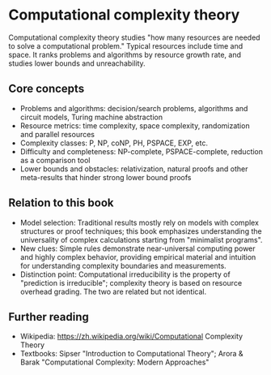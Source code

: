 # Computational complexity theory

Computational complexity theory studies "how many resources are needed to solve a computational problem." Typical resources include time and space. It ranks problems and algorithms by resource growth rate, and studies lower bounds and unreachability.

## Core concepts
- Problems and algorithms: decision/search problems, algorithms and circuit models, Turing machine abstraction
- Resource metrics: time complexity, space complexity, randomization and parallel resources
- Complexity classes: P, NP, coNP, PH, PSPACE, EXP, etc.
- Difficulty and completeness: NP-complete, PSPACE-complete, reduction as a comparison tool
- Lower bounds and obstacles: relativization, natural proofs and other meta-results that hinder strong lower bound proofs

## Relation to this book
- Model selection: Traditional results mostly rely on models with complex structures or proof techniques; this book emphasizes understanding the universality of complex calculations starting from "minimalist programs".
- New clues: Simple rules demonstrate near-universal computing power and highly complex behavior, providing empirical material and intuition for understanding complexity boundaries and measurements.
- Distinction point: Computational irreducibility is the property of "prediction is irreducible"; complexity theory is based on resource overhead grading. The two are related but not identical.

## Further reading
- Wikipedia: https://zh.wikipedia.org/wiki/Computational Complexity Theory
- Textbooks: Sipser "Introduction to Computational Theory"; Arora & Barak "Computational Complexity: Modern Approaches"